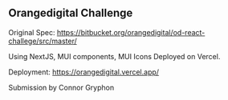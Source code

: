 ## Orangedigital Challenge

Original Spec: https://bitbucket.org/orangedigital/od-react-challege/src/master/

Using NextJS, MUI components, MUI Icons Deployed on Vercel.

Deployment: https://orangedigital.vercel.app/



Submission by Connor Gryphon
